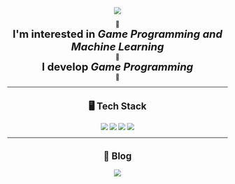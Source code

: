 <div align="center">
  <img src="https://capsule-render.vercel.app/api?type=Waving&color=87CEEB&height=300&section=header&text=KIM%20SEON%20HWAN&fontSize=70">
</div>

</div>

<div align="center">

👋  
<strong style="font-size: 24px; font-weight:bold;">I'm interested in <em>Game Programming and Machine Learning</em></strong>  
🐤  
<strong style="font-size: 24px; font-weight:bold;">I develop <em>Game Programming</em></strong>  
💨

---

## 🖥️ Tech Stack
<img src="https://img.shields.io/badge/c++-00599C?style=flat&logo=c%2B%2B&logoColor=white">
<img src="https://img.shields.io/badge/Visual_Studio-5C2D91?style=flat&color=5C2D91">
<img src="https://img.shields.io/badge/DirectX-0078D7?style=flat&color=0078D7">
<img src="https://img.shields.io/badge/WinAPI-008080?style=flat&color=008080">

---

## 📝 Blog
<a href="https://velog.io/@tjsghks2547">
  <img src="https://img.shields.io/badge/Velog-3DDC84?style=flat-square&logo=Blogger&logoColor=white"/>
</a>

</div>
